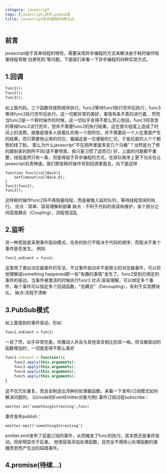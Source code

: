 ```yaml
---
category: javascript
tags: [javascript,异步,pubsub]
title: javascript异步编程的4种方式
---
```

## 前言
javascript由于其单线程的特性，需要采用异步编程的方式来解决由于耗时操作阻塞线程导致'白屏死机'等问题。下面我们来看一下异步编程的四种实现方式。
## 1.回调
```html
func1();
func2();
func3();
```
如上面代码，三个函数将按照顺序执行，func2等待func1执行完毕后执行，func3等待func2执行完毕后执行。这一切都非常的美好，事情有条不紊的进行着...
然而当func2是一个耗时操作的时候，这一切似乎变得不那么赏心悦目。func3将苦苦的等候func2试行完毕，但并不需要func2的执行结果。这在很大程度上造成了时间上的浪费。就像是很多人排着队共用一个厕所位，并不需要前一个人在里面产生的结果，而只需要他占用的坑位，偏偏这是一位便秘的仁兄，于是后面的人个个都憋的绿了脸。
那么为什么javascript"不在厕所里面多安几个马桶"？当然是为了修的跟别家的厕所不同(请不要喷我，我只是习惯了逗而已)
好，上面的问题都不重要，线程虽然只有一条，但是得益于异步编程的方式，在排队秩序上更下功夫也让javascript兵贵神速。我们那些耗时操作写到回调里面去，向下面这样
```
function func1(callBack){
	setTimeout(callBack,0);
}
func1(func2);
func3();
```
这样耗时操作func2将不再阻塞线程，而是被推入延时队列，等待线程空闲的执行。
优点：简单、容易理解和部署
缺点：不利于代码的阅读和维护，各个部分之间高度耦合（Coupling），流程很混乱

## 2.监听
另一种思路是采用事件驱动模式。任务的执行不取决于代码的顺序，而取决于某个事件是否发生。
例如
```
func1.onEvent = fucn2;
```
这里用了类似浏览器事件的写法，不过事件驱动并不是狭义的浏览器事件，可以将他理解成something happened即一些"有趣的事情"发生了。func2受到已绑定的事件的驱动，当事件被激活的时候执行func2
优点:容易理解，可以绑定多个事件，每个事件可以指定多个回调函数，"去耦合"（Decoupling），有利于实现模块化。
缺点:流程不清晰

## 3.PubSub模式
如上面提到的事件驱动，形如
```
func1.onEvent = func2;
```
一目了然，似乎非常完美，优雅动人并且与其他语言相比别具一格。但当被驱动的函数增加时，一切就变得不那么美好
```javascript
func1.onEvent = function(){
	func2.apply(this,arguments);
	func3.apply(this,arguments);
	func4.apply(this,arguments);
	func5.apply(this,arguments);
}
```
这不仅冗长重复，而且会制造出浮肿的处理器函数。来看一下发布/订阅模式如何解决问题的。
(以node的EventEmitter对象为例)
事件订阅过程subscribe：
```
emitter.on('somethingIntresting',func)
```
事件发布publish：
```
emitter.emit('somethingIntresting')
```
emittet.emit发布了前面订阅的事件，从而触发了func的执行。其本质还是事件驱动。但却明显优于后者。
他很容易添加处理函数，且完全不用担心处理函数的接踵而至而产生出的踩踏事件。

## 4.promise(待续...)
